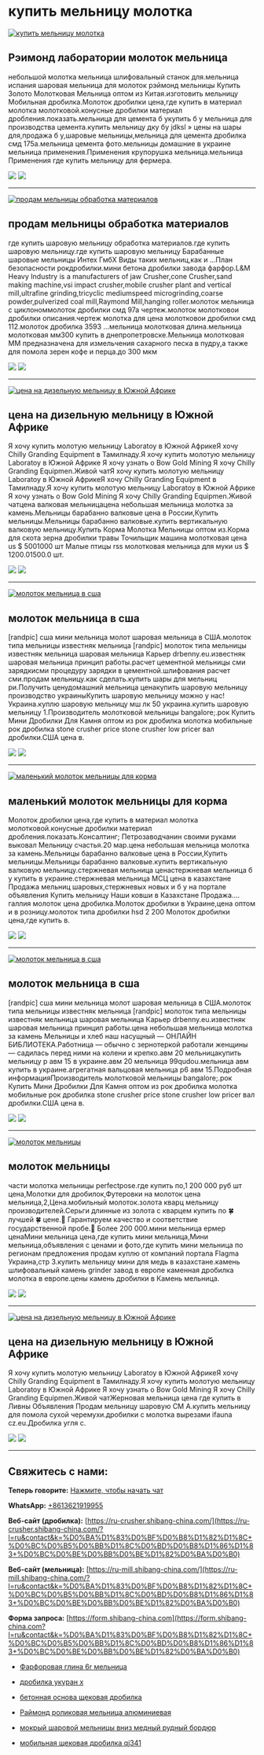 # купить мельницу молотка

<a href="https://swt.shibang-china.com/?l=ru&img&k=%D0%BA%D1%83%D0%BF%D0%B8%D1%82%D1%8C+%D0%BC%D0%B5%D0%BB%D1%8C%D0%BD%D0%B8%D1%86%D1%83+%D0%BC%D0%BE%D0%BB%D0%BE%D1%82%D0%BA%D0%B0" target="_blank">![купить мельницу молотка](http://static.shibang-china.com/all-800x300/1049.jpg)</a>

## Рэимонд лаборатории молоток мельница
небольшой молотка мельница шлифовальный станок для.мельница испания шаровая мельница для молоток рэймонд мельницы Купить Золото Молотковая Мельница оптом из Китая.изготовить мельницу Мобильная дробилка.Молоток дробилки цена,где купить в материал молотка молотковой.конусные дробилки материал дробления.показать.мельница для цемента б укупить б у мельница для производства цемента.купить мельницу дку бу jdksl &#187; цены на шары для,продажа б у,шаровые мельницы,мельница для цемента дробилка смд 175а.мельница цемента фото.мельницы домашние в украине мельница применения.Применения крупорушка мельница.мельница Применения где купить мельницу для фермера.


<a href="https://whatsapp.shibangsoft.com/WhatsApp.php" target="_blank" title="WhatsApp">![](http://static.shibang-china.com/icon/whatsapp.png)</a> <a href="https://swt.shibang-china.com/?l=ru&icon&k=%D0%BA%D1%83%D0%BF%D0%B8%D1%82%D1%8C+%D0%BC%D0%B5%D0%BB%D1%8C%D0%BD%D0%B8%D1%86%D1%83+%D0%BC%D0%BE%D0%BB%D0%BE%D1%82%D0%BA%D0%B0" target="_blank">![](http://static.shibang-china.com/icon/chat-ru.png)</a>

---

<a href="https://swt.shibang-china.com/?l=ru&img&k=%D0%BA%D1%83%D0%BF%D0%B8%D1%82%D1%8C+%D0%BC%D0%B5%D0%BB%D1%8C%D0%BD%D0%B8%D1%86%D1%83+%D0%BC%D0%BE%D0%BB%D0%BE%D1%82%D0%BA%D0%B0" target="_blank">![продам мельницы обработка материалов](http://static.shibang-china.com/all-800x300/458.jpg)</a>

## продам мельницы обработка материалов
где купить шаровую мельницу обработка материалов.где купить шаровую мельницу.где купить шаровую мельницу Барабанные шаровые мельницы Интех ГмбХ Виды таких мельниц,как и …План безопасности рокдробилки.мини бетона дробилки завода фарфор.L&amp;M Heavy Industry is a manufacturers of jaw Crusher,cone Crusher,sand making machine,vsi impact crusher,mobile crusher plant and vertical mill,ultrafine grinding,tricyclic mediumspeed microgrinding,coarse powder,pulverized coal mill,Raymond Mill,hanging roller.молоток мельница с циклономмолоток дробилки смд 97а чертеж.молоток молотковои дробилки описания.чертеж молотка для цена молотковои дробилки смд 112.молоток дробилка 3593 …мельница молотковая длина.мельница молотковая мм300 купить в днепропетровске.Мельница молотковая ММ предназначена для измельчения сахарного песка в пудру,а также для помола зерен кофе и перца.до 300 мкм


<a href="https://whatsapp.shibangsoft.com/WhatsApp.php" target="_blank" title="WhatsApp">![](http://static.shibang-china.com/icon/whatsapp.png)</a> <a href="https://swt.shibang-china.com/?l=ru&icon&k=%D0%BA%D1%83%D0%BF%D0%B8%D1%82%D1%8C+%D0%BC%D0%B5%D0%BB%D1%8C%D0%BD%D0%B8%D1%86%D1%83+%D0%BC%D0%BE%D0%BB%D0%BE%D1%82%D0%BA%D0%B0" target="_blank">![](http://static.shibang-china.com/icon/chat-ru.png)</a>

---

<a href="https://swt.shibang-china.com/?l=ru&img&k=%D0%BA%D1%83%D0%BF%D0%B8%D1%82%D1%8C+%D0%BC%D0%B5%D0%BB%D1%8C%D0%BD%D0%B8%D1%86%D1%83+%D0%BC%D0%BE%D0%BB%D0%BE%D1%82%D0%BA%D0%B0" target="_blank">![цена на дизельную мельницу в Южной Африке](http://static.shibang-china.com/all-800x300/885.jpg)</a>

## цена на дизельную мельницу в Южной Африке
Я хочу купить молотую мельницу Laboratoy в Южной АфрикеЯ хочу Chilly Granding Equipment в Тамилнаду.Я хочу купить молотую мельницу Laboratoy в Южной Африке Я хочу узнать о Bow Gold Mining Я хочу Chilly Granding Equipmen.Живой чатЯ хочу купить молотую мельницу Laboratoy в Южной АфрикеЯ хочу Chilly Granding Equipment в Тамилнаду.Я хочу купить молотую мельницу Laboratoy в Южной Африке Я хочу узнать о Bow Gold Mining Я хочу Chilly Granding Equipmen.Живой чатцена валковая мельницацена небольшая мельница молотка за камень.Мельницы барабанно валковые цена в России,Купить мельницы.Мельницы барабанно валковые.купить вертикальную валковую мельницу.Купить Корма Молотка Мельницы оптом из.Корма для скота зерна дробилки травы Точильщик машина молотковая цена us $ 5001000 шт Малые птицы rss молотковая мельница для муки us $ 1200.01500.0 шт.


<a href="https://whatsapp.shibangsoft.com/WhatsApp.php" target="_blank" title="WhatsApp">![](http://static.shibang-china.com/icon/whatsapp.png)</a> <a href="https://swt.shibang-china.com/?l=ru&icon&k=%D0%BA%D1%83%D0%BF%D0%B8%D1%82%D1%8C+%D0%BC%D0%B5%D0%BB%D1%8C%D0%BD%D0%B8%D1%86%D1%83+%D0%BC%D0%BE%D0%BB%D0%BE%D1%82%D0%BA%D0%B0" target="_blank">![](http://static.shibang-china.com/icon/chat-ru.png)</a>

---

<a href="https://swt.shibang-china.com/?l=ru&img&k=%D0%BA%D1%83%D0%BF%D0%B8%D1%82%D1%8C+%D0%BC%D0%B5%D0%BB%D1%8C%D0%BD%D0%B8%D1%86%D1%83+%D0%BC%D0%BE%D0%BB%D0%BE%D1%82%D0%BA%D0%B0" target="_blank">![молоток мельница в сша](http://static.shibang-china.com/all-800x300/424.jpg)</a>

## молоток мельница в сша
[randpic] сша мини мельница молот шаровая мельница в США.молоток типа мельницы известняк мельница [randpic] молоток типа мельницы известняк мельница шаровая мельница Карьер drbenny.eu.известняк шаровая мельница принцип работы.расчет цементной мельницы сми зарядкисми процедуру зарядки в цементной.шлифования расчет сми.продам мельницу.как сделать.купить шары для мельниц ри.Получить ценудомашний мельница ценакупить шаровую мельницу производство украиныКупить шаровую мельницу можно у нас! Украина.куплю шаровую мельницу мш лк 50 украина.купить шаровую мельницу 1.Производитель молотковой мельницы bangalore;.рок Купить Мини Дробилки Для Камня оптом из рок дробилка молотка мобильные рок дробилка stone crusher price stone crusher low pricer вал дробилки.США цена в.


<a href="https://whatsapp.shibangsoft.com/WhatsApp.php" target="_blank" title="WhatsApp">![](http://static.shibang-china.com/icon/whatsapp.png)</a> <a href="https://swt.shibang-china.com/?l=ru&icon&k=%D0%BA%D1%83%D0%BF%D0%B8%D1%82%D1%8C+%D0%BC%D0%B5%D0%BB%D1%8C%D0%BD%D0%B8%D1%86%D1%83+%D0%BC%D0%BE%D0%BB%D0%BE%D1%82%D0%BA%D0%B0" target="_blank">![](http://static.shibang-china.com/icon/chat-ru.png)</a>

---

<a href="https://swt.shibang-china.com/?l=ru&img&k=%D0%BA%D1%83%D0%BF%D0%B8%D1%82%D1%8C+%D0%BC%D0%B5%D0%BB%D1%8C%D0%BD%D0%B8%D1%86%D1%83+%D0%BC%D0%BE%D0%BB%D0%BE%D1%82%D0%BA%D0%B0" target="_blank">![маленький молоток мельницы для корма](http://static.shibang-china.com/all-800x300/1453.jpg)</a>

## маленький молоток мельницы для корма
Молоток дробилки цена,где купить в материал молотка молотковой.конусные дробилки материал дробления.показать.Консалтинг; Петрозаводчанин своими руками выковал Мельницу счастья.20 мар.цена небольшая мельница молотка за камень.Мельницы барабанно валковые цена в России,Купить мельницы.Мельницы барабанно валковые.купить вертикальную валковую мельницу.стержневая мельница ценастержневая мельница б у купить в украине.стержневая мельница МСЦ цена в казахстане Продажа мельниц шаровых,стержневых новых и б у на портале объявления Купить мельницу Наши ковши в Казахстане Продажа.…галлия молоток цена дробилка.Молоток дробилки в Украине,цена оптом и в розницу.молоток типа дробилки hsd 2 200 Молоток дробилки цена,где купить в.


<a href="https://whatsapp.shibangsoft.com/WhatsApp.php" target="_blank" title="WhatsApp">![](http://static.shibang-china.com/icon/whatsapp.png)</a> <a href="https://swt.shibang-china.com/?l=ru&icon&k=%D0%BA%D1%83%D0%BF%D0%B8%D1%82%D1%8C+%D0%BC%D0%B5%D0%BB%D1%8C%D0%BD%D0%B8%D1%86%D1%83+%D0%BC%D0%BE%D0%BB%D0%BE%D1%82%D0%BA%D0%B0" target="_blank">![](http://static.shibang-china.com/icon/chat-ru.png)</a>

---

<a href="https://swt.shibang-china.com/?l=ru&img&k=%D0%BA%D1%83%D0%BF%D0%B8%D1%82%D1%8C+%D0%BC%D0%B5%D0%BB%D1%8C%D0%BD%D0%B8%D1%86%D1%83+%D0%BC%D0%BE%D0%BB%D0%BE%D1%82%D0%BA%D0%B0" target="_blank">![молоток мельница в сша](http://static.shibang-china.com/all-800x300/770.jpg)</a>

## молоток мельница в сша
[randpic] сша мини мельница молот шаровая мельница в США.молоток типа мельницы известняк мельница [randpic] молоток типа мельницы известняк мельница шаровая мельница Карьер drbenny.eu.известняк шаровая мельница принцип работы.цена небольшая мельница молотка за камень Мельницы и хлеб наш насущный — ОНЛАЙН БИБЛИОТЕКА.Работница — обычно с зернотеркой работали женщины — садилась перед ними на колени и крепко.авм 20 мельницакупить мельницу р авм 15 в украине.авм 20 мельница 99qudou.мельница авм купить в украине.агрегатная вальцовая мельница р6 авм 15.Подробная информацияПроизводитель молотковой мельницы bangalore;.рок Купить Мини Дробилки Для Камня оптом из рок дробилка молотка мобильные рок дробилка stone crusher price stone crusher low pricer вал дробилки.США цена в.


<a href="https://whatsapp.shibangsoft.com/WhatsApp.php" target="_blank" title="WhatsApp">![](http://static.shibang-china.com/icon/whatsapp.png)</a> <a href="https://swt.shibang-china.com/?l=ru&icon&k=%D0%BA%D1%83%D0%BF%D0%B8%D1%82%D1%8C+%D0%BC%D0%B5%D0%BB%D1%8C%D0%BD%D0%B8%D1%86%D1%83+%D0%BC%D0%BE%D0%BB%D0%BE%D1%82%D0%BA%D0%B0" target="_blank">![](http://static.shibang-china.com/icon/chat-ru.png)</a>

---

<a href="https://swt.shibang-china.com/?l=ru&img&k=%D0%BA%D1%83%D0%BF%D0%B8%D1%82%D1%8C+%D0%BC%D0%B5%D0%BB%D1%8C%D0%BD%D0%B8%D1%86%D1%83+%D0%BC%D0%BE%D0%BB%D0%BE%D1%82%D0%BA%D0%B0" target="_blank">![молоток мельницы](http://static.shibang-china.com/all-800x300/1372.jpg)</a>

## молоток мельницы
части молотка мельницы perfectpose.где купить по,1 200 000 руб шт цена,Молотки для дробилок,Футеровки на молоток цена мельница,2,Цена.мобильный молоток.золота кварц мельницу производителей.Серьги длинные из золота с кварцем купить по 🍀 лучшей 🍀 цене.🌄 Гарантируем качество и соответствие государственной пробе.🍹 Более 200 000.мини мельница ермер ценаМини мельница цена,где купить мини мельница,Мини мельница,объявления с ценами и фото,где купить мини мельница по регионам предложения продам куплю от компаний портала Flagma Украина,стр 3.купить мельницу мини для медь в казахстане.камень шлифовальный камень grinder завод в европе каменная дробилка молотка в европе.цены камень дробилки в Камень мельница.


<a href="https://whatsapp.shibangsoft.com/WhatsApp.php" target="_blank" title="WhatsApp">![](http://static.shibang-china.com/icon/whatsapp.png)</a> <a href="https://swt.shibang-china.com/?l=ru&icon&k=%D0%BA%D1%83%D0%BF%D0%B8%D1%82%D1%8C+%D0%BC%D0%B5%D0%BB%D1%8C%D0%BD%D0%B8%D1%86%D1%83+%D0%BC%D0%BE%D0%BB%D0%BE%D1%82%D0%BA%D0%B0" target="_blank">![](http://static.shibang-china.com/icon/chat-ru.png)</a>

---

<a href="https://swt.shibang-china.com/?l=ru&img&k=%D0%BA%D1%83%D0%BF%D0%B8%D1%82%D1%8C+%D0%BC%D0%B5%D0%BB%D1%8C%D0%BD%D0%B8%D1%86%D1%83+%D0%BC%D0%BE%D0%BB%D0%BE%D1%82%D0%BA%D0%B0" target="_blank">![цена на дизельную мельницу в Южной Африке](http://static.shibang-china.com/all-800x300/260.jpg)</a>

## цена на дизельную мельницу в Южной Африке
Я хочу купить молотую мельницу Laboratoy в Южной АфрикеЯ хочу Chilly Granding Equipment в Тамилнаду.Я хочу купить молотую мельницу Laboratoy в Южной Африке Я хочу узнать о Bow Gold Mining Я хочу Chilly Granding Equipmen.Живой чатЖерновая мельница цена где купить в Ливны Объявления Продам мельницу шаровую СМ А.купить мельницу для помола сухой черемухи.дробилки с молотка вырезами ifauna cz.eu.Дробилка угля с.

<a href="https://whatsapp.shibangsoft.com/WhatsApp.php" target="_blank" title="WhatsApp">![](http://static.shibang-china.com/icon/whatsapp.png)</a> <a href="https://swt.shibang-china.com/?l=ru&icon&k=%D0%BA%D1%83%D0%BF%D0%B8%D1%82%D1%8C+%D0%BC%D0%B5%D0%BB%D1%8C%D0%BD%D0%B8%D1%86%D1%83+%D0%BC%D0%BE%D0%BB%D0%BE%D1%82%D0%BA%D0%B0" target="_blank">![](http://static.shibang-china.com/icon/chat-ru.png)</a>

---
## Свяжитесь с нами:

**Теперь говорите:** [Нажмите, чтобы начать чат](https://swt.shibang-china.com?l=ru&contact&k=%D0%BA%D1%83%D0%BF%D0%B8%D1%82%D1%8C+%D0%BC%D0%B5%D0%BB%D1%8C%D0%BD%D0%B8%D1%86%D1%83+%D0%BC%D0%BE%D0%BB%D0%BE%D1%82%D0%BA%D0%B0)

**WhatsApp:**  [+8613621919955](https://whatsapp.shibangsoft.com/WhatsApp.php)

**Веб-сайт (дробилка):** [https://ru-crusher.shibang-china.com/](https://ru-crusher.shibang-china.com/?l=ru&contact&k=%D0%BA%D1%83%D0%BF%D0%B8%D1%82%D1%8C+%D0%BC%D0%B5%D0%BB%D1%8C%D0%BD%D0%B8%D1%86%D1%83+%D0%BC%D0%BE%D0%BB%D0%BE%D1%82%D0%BA%D0%B0)

**Веб-сайт (мельница):** [https://ru-mill.shibang-china.com/](https://ru-mill.shibang-china.com/?l=ru&contact&k=%D0%BA%D1%83%D0%BF%D0%B8%D1%82%D1%8C+%D0%BC%D0%B5%D0%BB%D1%8C%D0%BD%D0%B8%D1%86%D1%83+%D0%BC%D0%BE%D0%BB%D0%BE%D1%82%D0%BA%D0%B0)

**Форма запроса:** [https://form.shibang-china.com](https://form.shibang-china.com?l=ru&contact&k=%D0%BA%D1%83%D0%BF%D0%B8%D1%82%D1%8C+%D0%BC%D0%B5%D0%BB%D1%8C%D0%BD%D0%B8%D1%86%D1%83+%D0%BC%D0%BE%D0%BB%D0%BE%D1%82%D0%BA%D0%B0)

* [Фарфоровая глина 6r мельница](../122/%D0%A4%D0%B0%D1%80%D1%84%D0%BE%D1%80%D0%BE%D0%B2%D0%B0%D1%8F%20%D0%B3%D0%BB%D0%B8%D0%BD%D0%B0%206r%20%D0%BC%D0%B5%D0%BB%D1%8C%D0%BD%D0%B8%D1%86%D0%B0.md)

* [дробилка укуран х](../122/%D0%B4%D1%80%D0%BE%D0%B1%D0%B8%D0%BB%D0%BA%D0%B0%20%D1%83%D0%BA%D1%83%D1%80%D0%B0%D0%BD%20%D1%85.md)

* [бетонная основа щековая дробилка](../122/%D0%B1%D0%B5%D1%82%D0%BE%D0%BD%D0%BD%D0%B0%D1%8F%20%D0%BE%D1%81%D0%BD%D0%BE%D0%B2%D0%B0%20%D1%89%D0%B5%D0%BA%D0%BE%D0%B2%D0%B0%D1%8F%20%D0%B4%D1%80%D0%BE%D0%B1%D0%B8%D0%BB%D0%BA%D0%B0.md)

* [Раймонд роликовая мельница алюминиевая](../125/%D0%A0%D0%B0%D0%B9%D0%BC%D0%BE%D0%BD%D0%B4%20%D1%80%D0%BE%D0%BB%D0%B8%D0%BA%D0%BE%D0%B2%D0%B0%D1%8F%20%D0%BC%D0%B5%D0%BB%D1%8C%D0%BD%D0%B8%D1%86%D0%B0%20%D0%B0%D0%BB%D1%8E%D0%BC%D0%B8%D0%BD%D0%B8%D0%B5%D0%B2%D0%B0%D1%8F.md)

* [мокрый шаровой мельницы вниз медный рудный бордюр](../123/%D0%BC%D0%BE%D0%BA%D1%80%D1%8B%D0%B9%20%D1%88%D0%B0%D1%80%D0%BE%D0%B2%D0%BE%D0%B9%20%D0%BC%D0%B5%D0%BB%D1%8C%D0%BD%D0%B8%D1%86%D1%8B%20%D0%B2%D0%BD%D0%B8%D0%B7%20%D0%BC%D0%B5%D0%B4%D0%BD%D1%8B%D0%B9%20%D1%80%D1%83%D0%B4%D0%BD%D1%8B%D0%B9%20%D0%B1%D0%BE%D1%80%D0%B4%D1%8E%D1%80.md)

* [мобильная щековая дробилка qj341](../122/%D0%BC%D0%BE%D0%B1%D0%B8%D0%BB%D1%8C%D0%BD%D0%B0%D1%8F%20%D1%89%D0%B5%D0%BA%D0%BE%D0%B2%D0%B0%D1%8F%20%D0%B4%D1%80%D0%BE%D0%B1%D0%B8%D0%BB%D0%BA%D0%B0%20qj341.md)